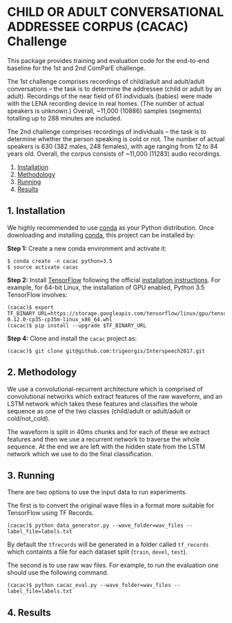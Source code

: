 # CHILD OR ADULT CONVERSATIONAL ADDRESSEE CORPUS (CACAC) Challenge
This package provides training and evaluation code for the end-to-end baseline
for the 1st and 2nd ComParE challenge.

The 1st challenge comprises recordings of child/adult and adult/adult
conversations – the task is to determine the addressee (child or adult
by an adult).
Recordings of the near field of 61 individuals (babies) were made with
the LENA recording device in real homes. (The number of actual speakers
is unknown.) Overall, ~11,000 (10886) samples (segments) totalling up to
288 minutes are included.

The 2nd challenge comprises recordings of individuals – the task is to 
determine whether the person speaking is cold or not.
The number of actual speakers is 630 (382 males, 248 females), with age 
ranging from 12 to 84 years old. Overall, the corpus consists of ~11,000 
(11283) audio recordings.

1. [Installation](#installation)
2. [Methodology](#methodology)
3. [Running](#running)
4. [Results](#results)

## 1. Installation
We highly recommended to use [conda](http://conda.pydata.org/miniconda.html) as your Python distribution.
Once downloading and installing [conda](http://conda.pydata.org/miniconda.html), this project can be installed by:

**Step 1:** Create a new conda environment and activate it:
```console
$ conda create -n cacac python=3.5
$ source activate cacac
```

**Step 2:** Install [TensorFlow](https://www.tensorflow.org/) following the 
official [installation instructions](https://www.tensorflow.org/versions/r0.12/get_started/os_setup.html). 
For example, for 64-bit Linux, the installation of GPU enabled, Python 3.5 TensorFlow involves:
```console
(cacac)$ export TF_BINARY_URL=https://storage.googleapis.com/tensorflow/linux/gpu/tensorflow_gpu-0.12.0-cp35-cp35m-linux_x86_64.whl
(cacac)$ pip install --upgrade $TF_BINARY_URL
```

**Step 4:** Clone and install the `cacac` project as:
```console
(cacac)$ git clone git@github.com:trigeorgis/Interspeech2017.git
```

## 2. Methodology

We use a convolutional-recurrent architecture which is comprised of convolutional networks
which extract features of the raw waveform, and an LSTM network which takes these features
and classifies the whole sequence as one of the two classes (child/adult or adult/adult or cold/not_cold).

The waveform is split in 40ms chunks and for each of these we extract features and then 
we use a recurrent network to traverse the whole sequence. At the end we are left with 
the hidden state from the LSTM network which we use to do the final classification.

## 3. Running

There are two options to use the input data to run experiments.

The first is to convert the original wave files in a format more suitable for
TensorFlow using TF Records.

```console
(cacac)$ python data_generator.py --wave_folder=wav_files --label_file=labels.txt
```

By default the `tfrecords` will be generated in a folder called `tf_records` which 
containts a file for each dataset split (`train`, `devel`, `test`).

The second is to use raw wav files. For example, to run the evaluation one should use
the following command.

```console
(cacac)$ python cacac_eval.py --wave_folder=wav_files --label_file=labels.txt
```

## 4. Results

